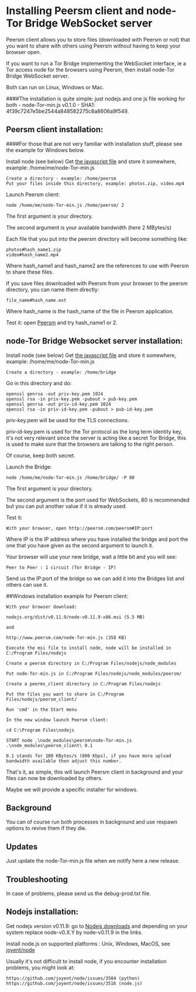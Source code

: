 Installing Peersm client and node-Tor Bridge WebSocket server
===

Peersm client allows you to store files (downloaded with Peersm or not) that you want to share with others using Peersm without having to keep your browser open.

If you want to run a Tor Bridge implementing the WebSocket interface, ie a Tor access node for the browsers using Peersm, then install node-Tor Bridge WebSocket server.

Both can run on Linux, Windows or Mac.

####The installation is quite simple: just nodejs and one js file working for both - node-Tor-min.js v0.1.0 - SHA1: 4f39c7247e5be2544a848582275c8a8606a9f549.

## Peersm client installation:

####For those that are not very familiar with installation stuff, please see the example for Windows below.

Install node (see below)
Get [the javascript file](http://www.peersm.com/node-Tor-min.js) and store it somewhere, example: /home/me/node-Tor-min.js

	Create a directory - example: /home/peersm
	Put your files inside this directory, example: photos.zip, video.mp4

Launch Peersm client:

	node /home/me/node-Tor-min.js /home/peersm/ 2

The first argument is your directory.

The second argument is your available bandwidth (here 2 MBytes/s)

Each file that you put into the peersm directory will become something like:

	photos#hash_name1.zip
	video#hash_name2.mp4

Where hash_name1 and hash_name2 are the references to use with Peersm to share these files.

If you save files downloaded with Peersm from your browser to the peersm directory, you can name them directly:

	file_name#hash_name.ext

Where hash_name is the hash_name of the file in Peersm application.

Test it: open [Peersm](http://peersm.com/peersm) and try hash_name1 or 2.

## node-Tor Bridge Websocket server installation:

Install node (see below)
Get [the javascript file](http://www.peersm.com/node-Tor-min.js) and store it somewhere, example: /home/me/node-Tor-min.js

	Create a directory - example: /home/bridge

Go in this directory and do:

	openssl genrsa -out priv-key.pem 1024
	openssl rsa -in priv-key.pem -pubout > pub-key.pem
	openssl genrsa -out priv-id-key.pem 1024
	openssl rsa -in priv-id-key.pem -pubout > pub-id-key.pem

priv-key.pem will be used for the TLS connections.

priv-id-key.pem is used for the Tor protocol as the long term identity key, it's not very relevant since the server is acting like a secret Tor Bridge, this is used to make sure that the browsers are talking to the right person.

Of course, keep both secret.

Launch the Bridge:

	node /home/me/node-Tor-min.js /home/bridge/ -P 80

The first argument is your directory.

The second argument is the port used for WebSockets, 80 is recommended but you can put another value if it is already used.

Test it:

	With your browser, open http://peersm.com/peersm#IP:port

Where IP is the IP address where you have installed the bridge and port the one that you have given as the second argument to launch it.

Your browser will use your new bridge, wait a little bit and you will see:

	Peer to Peer : 1 circuit (Tor Bridge - IP)

Send us the IP:port of the bridge so we can add it into the Bridges list and others can use it.

##Windows installation example for Peersm client:

	With your browser download:

	nodejs.org/dist/v0.11.9/node-v0.11.9-x86.msi (5.5 MB)

	and

	http://www.peersm.com/node-Tor-min.js (358 KB)

	Execute the msi file to install node, node will be installed in C:/Program Files/nodejs

	Create a peersm directory in C:/Program Files/nodejs/node_modules

	Put node-Tor-min.js in C:/Program Files/nodejs/node_modules/peersm/

	Create a peerms_client directory in C:/Program Files/nodejs

	Put the files you want to share in C:/Program Files/nodejs/peersm_client/

	Run 'cmd' in the Start menu

	In the new window launch Peersm client:

	cd C:\Program Files\nodejs

	START node .\node_modules\peersm\node-Tor-min.js .\node_modules\peersm_client\ 0.1

	0.1 stands for 100 KBytes/s (800 Kbps), if you have more upload bandwidth available then adjust this number.

That's it, as simple, this will launch Peersm client in background and your files can now be downloaded by others.

Maybe we will provide a specific installer for windows.

## Background

You can of course run both processes in background and use respawn options to revive them if they die.

## Updates

Just update the node-Tor-min.js file when we notify here a new release.

## Troubleshooting

In case of problems, please send us the debug-prod.txt file.

## Nodejs installation:

Get nodejs version v0.11.9: go to [Nodejs downloads](http://nodejs.org/download/) and depending on your system replace node-v0.X.Y by node-v0.11.9 in the links.

Install node.js on supported platforms : Unix, Windows, MacOS, see [joyent/node](https://github.com/joyent/node)

Usually it's not difficult to install node, if you encounter installation problems, you might look at:

	https://github.com/joyent/node/issues/3504 (python)
	https://github.com/joyent/node/issues/3516 (node.js)

